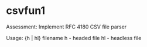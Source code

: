 # csvfun1
Assessment: Implement RFC 4180 CSV file parser

Usage: {h | hl} filename
  h - headed file
  hl - headless file
